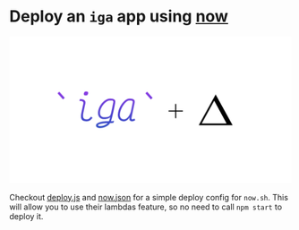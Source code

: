 # Deploy an `iga` app using [now](https://now.sh)

<p align="center">
  <img src="https://raw.githubusercontent.com/pablopunk/art/master/iga/iga-now.svg?sanitize=true" alt="logo">
</p>

Checkout [deploy.js](./deploy.js) and [now.json](./deploy.js) for a simple deploy config for `now.sh`. This will allow you to use their lambdas feature, so no need to call `npm start` to deploy it.
